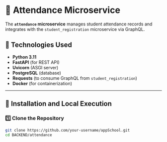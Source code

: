 # 🎯 Attendance Microservice

The **`attendance` microservice** manages student attendance records and integrates with the `student_registration` microservice via GraphQL.

## 📌 Technologies Used
- **Python 3.11**
- **FastAPI** (for REST API)
- **Uvicorn** (ASGI server)
- **PostgreSQL** (database)
- **Requests** (to consume GraphQL from `student_registration`)
- **Docker** (for containerization)

---

## 🚀 Installation and Local Execution

### 1️⃣ **Clone the Repository**
```bash
git clone https://github.com/your-username/appSchool.git
cd BACKEND/attendance
